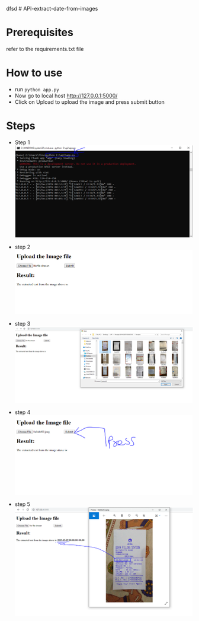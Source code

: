 dfsd # API-extract-date-from-images
# Prerequisites
refer to the requirements.txt file

# How to use
* run `python app.py`
* Now go to local host http://127.0.0.1:5000/
* Click on Upload to upload the image and press submit button

# Steps
* Step 1
![step 1](steps/step%200.PNG)

* step 2
![step 2](steps/step%201.PNG)

* step 3
![step 3](steps/step%202.PNG)

* step 4
![step 4](steps/step%203.PNG)

* step 5
![step 5](steps/step%204.PNG)
